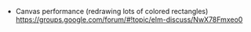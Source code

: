 - Canvas performance (redrawing lots of colored rectangles) https://groups.google.com/forum/#!topic/elm-discuss/NwX78Fmxeo0
